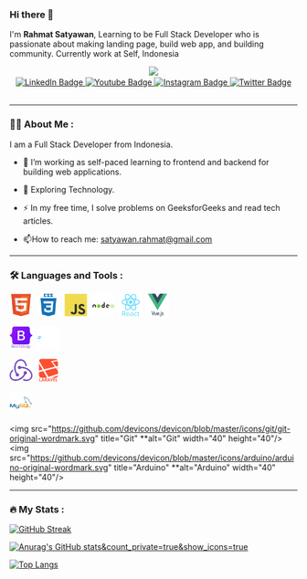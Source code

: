 ### Hi there 👋

I'm **Rahmat Satyawan**, Learning to be Full Stack Developer who is passionate about making landing page, build web app, and building community.
Currently work at Self, Indonesia
<div id="header" align="center">
<img src="https://media.giphy.com/media/VdoIFLsMIlwzfKD520/giphy.gif" width="100"/>

<div id="badges">
  <a href="https://www.linkedin.com/in/rahmat-satyawan">
    <img src="https://img.shields.io/badge/LinkedIn-blue?style=for-the-badge&logo=linkedin&logoColor=white" alt="LinkedIn Badge"/>
  </a>
  <a href="https://instagram.com/rahmat.satyawan">
    <img src="https://img.shields.io/badge/YouTube-red?style=for-the-badge&logo=youtube&logoColor=white" alt="Youtube Badge"/>
  </a>
  <a href="https://instagram.com/rahmat.satyawan">
    <img src="https://img.shields.io/badge/Instagram-ff69b4?style=for-the-badge&logo=youtube&logoColor=white" alt="Instagram Badge"/>
  </a>
  <a href="your-twitter-URL">
    <img src="https://img.shields.io/badge/Twitter-blue?style=for-the-badge&logo=twitter&logoColor=white" alt="Twitter Badge"/>
  </a>
</div>
<img src="https://komarev.com/ghpvc/?username=RahmatSatyawan&style=flat-square&color=blue" alt=""/>
</div>

---

### :man_technologist: About Me :
I am a Full Stack Developer from Indonesia.
- :telescope: I’m working as self-paced learning to frontend and backend for building web applications.

- :seedling: Exploring Technology.

- :zap: In my free time, I solve problems on GeeksforGeeks and read tech articles.

- :mailbox:How to reach me: satyawan.rahmat@gmail.com

---

### :hammer_and_wrench: Languages and Tools :
<div>
  <img src="https://github.com/devicons/devicon/blob/master/icons/html5/html5-original.svg" title="HTML5" alt="HTML" width="40" height="40"/>&nbsp;
  <img src="https://github.com/devicons/devicon/blob/master/icons/css3/css3-plain-wordmark.svg"  title="CSS3" alt="CSS" width="40" height="40"/>&nbsp;
  <img src="https://github.com/devicons/devicon/blob/master/icons/javascript/javascript-original.svg" title="JavaScript" alt="JavaScript" width="40" height="40"/>&nbsp;
  <img src="https://github.com/devicons/devicon/blob/master/icons/nodejs/nodejs-original-wordmark.svg" title="NodeJS" alt="NodeJS" width="40" height="40"/>&nbsp;
  <img src="https://github.com/devicons/devicon/blob/master/icons/react/react-original-wordmark.svg" title="React" alt="React" width="40" height="40"/>&nbsp;
  <img src="https://github.com/devicons/devicon/blob/master/icons/vuejs/vuejs-original-wordmark.svg" title="Vue" alt="Vue" width="40" height="40"/>&nbsp;

  <img src="https://github.com/devicons/devicon/blob/master/icons/bootstrap/bootstrap-original-wordmark.svg" title="Bootstrap" alt="Bootstrap" width="40" height="40"/>&nbsp;
    <img src="https://github.com/devicons/devicon/blob/master/icons/tailwindcss/tailwindcss-original-wordmark.svg" title="Tailwind" alt="Tailwind" width="40" height="40"/>&nbsp;
    
  <img src="https://github.com/devicons/devicon/blob/master/icons/redux/redux-original.svg" title="Redux" alt="Redux" width="40" height="40"/>&nbsp;
  <img src="https://github.com/devicons/devicon/blob/master/icons/laravel/laravel-plain-wordmark.svg" title="Laravel" alt="Laravel" width="40" height="40"/>&nbsp;

  
  <img src="https://github.com/devicons/devicon/blob/master/icons/mysql/mysql-original-wordmark.svg" title="MySQL"  alt="MySQL" width="40" height="40"/>&nbsp;

<img src="https://github.com/devicons/devicon/blob/master/icons/git/git-original-wordmark.svg" title="Git" **alt="Git" width="40" height="40"/>
  <img src="https://github.com/devicons/devicon/blob/master/icons/arduino/arduino-original-wordmark.svg" title="Arduino" **alt="Arduino" width="40" height="40"/>

</div>

---

### :fire: My Stats :
[![GitHub Streak](http://github-readme-streak-stats.herokuapp.com?user=RahmatSatyawan&theme=dark&background=000000)](https://git.io/streak-stats)

[![Anurag's GitHub stats](https://github-readme-stats.vercel.app/api?username=RahmatSatyawan)&count_private=true&show_icons=true](https://github.com/anuraghazra/github-readme-stats)

[![Top Langs](https://github-readme-stats.vercel.app/api/top-langs/?username=RahmatSatyawan&layout=compact&theme=vision-friendly-dark)](https://github.com/anuraghazra/github-readme-stats)
